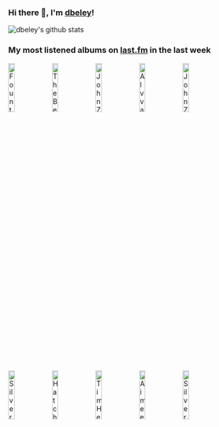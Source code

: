 ### Hi there 👋, I'm [dbeley](https://dbeley.ovh/en)!

![dbeley's github stats](https://github-readme-stats.vercel.app/api?username=dbeley)

### My most listened albums on [last.fm](https://www.last.fm/user/d_beley) in the last week

[<img src='https://lastfm.freetls.fastly.net/i/u/300x300/ace8ba2463f4de4814b5cb5a4cccedbc.jpg' width='16%' height='16%' alt='Fountains of Wayne - Welcome Interstate Managers'>](https://www.last.fm/music/fountains%2bof%2bwayne/welcome%2binterstate%2bmanagers)&nbsp;
[<img src='https://lastfm.freetls.fastly.net/i/u/300x300/5efd3a722587f3bf448160c7cfb4c625.jpg' width='16%' height='16%' alt='The Beths - Expert in a Dying Field'>](https://www.last.fm/music/the%2bbeths/expert%2bin%2ba%2bdying%2bfield)&nbsp;
[<img src='https://lastfm.freetls.fastly.net/i/u/300x300/92648e2d569542529d6bda727676d4b2.png' width='16%' height='16%' alt='John Zorn - Naked City'>](https://www.last.fm/music/john%2bzorn/naked%2bcity)&nbsp;
[<img src='https://lastfm.freetls.fastly.net/i/u/300x300/e41b308ca8a94f72e26a79320a3bf313.jpg' width='16%' height='16%' alt='Alvvays - Blue Rev'>](https://www.last.fm/music/alvvays/blue%2brev)&nbsp;
[<img src='https://lastfm.freetls.fastly.net/i/u/300x300/1704ddb0e34e4399b75576bbcdb21bce.png' width='16%' height='16%' alt='John Zorn - Bar Kokhba'>](https://www.last.fm/music/john%2bzorn/bar%2bkokhba)&nbsp;
<br>
[<img src='https://lastfm.freetls.fastly.net/i/u/300x300/a43c959f8b474a18b4f8b4d58e057cd9.png' width='16%' height='16%' alt='Silver Jews - The Natural Bridge'>](https://www.last.fm/music/silver%2bjews/the%2bnatural%2bbridge)&nbsp;
[<img src='https://lastfm.freetls.fastly.net/i/u/300x300/4bd8edd67dc1b31006ec5b88a0ac0ec8.jpg' width='16%' height='16%' alt='Hatchie - Giving the World Away'>](https://www.last.fm/music/hatchie/giving%2bthe%2bworld%2baway)&nbsp;
[<img src='https://lastfm.freetls.fastly.net/i/u/300x300/6c385c74cbff4e28ae6d8d0a406d845b.png' width='16%' height='16%' alt='Tim Hecker - Harmony in Ultraviolet'>](https://www.last.fm/music/tim%2bhecker/harmony%2bin%2bultraviolet)&nbsp;
[<img src='https://lastfm.freetls.fastly.net/i/u/300x300/e5c1b33a49f044d6c44ffdceebd0ce9f.jpg' width='16%' height='16%' alt='Aimee Mann - Bachelor No. 2 (or, The Last Remains of the Dodo)'>](https://www.last.fm/music/aimee%2bmann/bachelor%2bno.%2b2%2b%2528or%252c%2bthe%2blast%2bremains%2bof%2bthe%2bdodo%2529)&nbsp;
[<img src='https://lastfm.freetls.fastly.net/i/u/300x300/90a16f4ebf7b4d90cd957ee6aeaf5a20.jpg' width='16%' height='16%' alt='Silver Jews - American Water'>](https://www.last.fm/music/silver%2bjews/american%2bwater)&nbsp;
<br>

